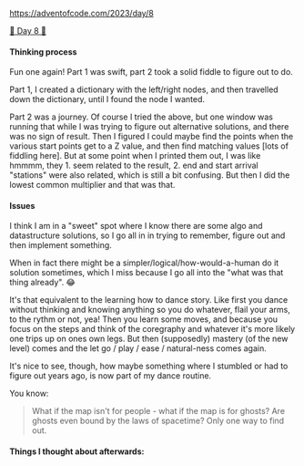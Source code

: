 
https://adventofcode.com/2023/day/8

[🌟 Day 8 🌟](https://adventofcode.com/2023/day/8)


#### Thinking process

Fun one again! 
Part 1 was swift, part 2 took a solid fiddle to figure out to do. 

Part 1, I created a dictionary with the left/right nodes, and then travelled down the dictionary, until I found the node I wanted.

Part 2 was a journey. Of course I tried the above, but one window was running that while I was trying to figure out alternative solutions, and there was no sign of result. 
Then I figured I could maybe find the points when the various start points get to a Z value, and then find matching values [lots of fiddling here]. But at some point when I printed them out, I was like hmmmm, they 1. seem related to the result, 2. end and start arrival "stations" were also related, which is still a bit confusing. But then I did the lowest common multiplier and that was that.


#### Issues

I think I am in a "sweet" spot where I know there are some algo and datastructure solutions, so I go all in in trying to remember, figure out and then implement something. 

When in fact there might be a simpler/logical/how-would-a-human do it solution sometimes, which I miss because I go all into the "what was that thing already". 😂

It's that equivalent to the learning how to dance story. Like first you dance without thinking and knowing anything so you do whatever, flail your arms, to the rythm or not, yea! Then you learn some moves, and because you focus on the steps and think of the coregraphy and whatever it's more likely one trips up on ones own legs. But then (supposedly) mastery (of the new level) comes and the let go / play / ease / natural-ness comes again.

It's nice to see, though, how maybe something where I stumbled or had to figure out years ago, is now part of my dance routine.

You know:
> What if the map isn't for people - what if the map is for ghosts? Are ghosts even bound by the laws of spacetime? Only one way to find out.

#### Things I thought about afterwards:

